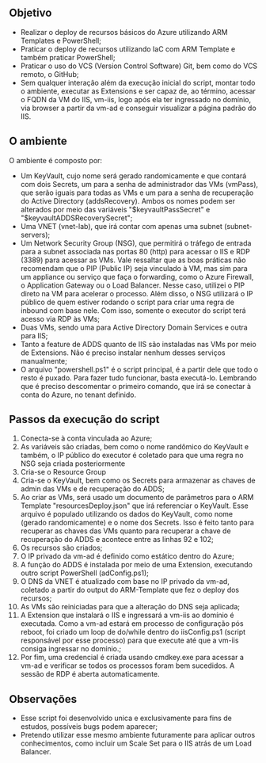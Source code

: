 ## Objetivo

* Realizar o deploy de recursos básicos do Azure utilizando ARM Templates e PowerShell;
* Praticar o deploy de recursos utilizando IaC com ARM Template e também praticar PowerShell;
* Praticar o uso do VCS (Version Control Software) Git, bem como do VCS remoto, o GitHub;
* Sem qualquer interação além da execução inicial do script, montar todo o ambiente, executar as Extensions e ser capaz de, ao término, acessar o FQDN da VM do IIS, vm-iis, logo após ela ter ingressado no domínio, via browser a partir da vm-ad e conseguir visualizar a página padrão do IIS.

## O ambiente

O ambiente é composto por:

* Um KeyVault, cujo nome será gerado randomicamente e que contará com dois Secrets, um para a senha de administrador das VMs (vmPass), que serão iguais para todas as VMs e um para a senha de recuperação do Active Directory (addsRecovery). Ambos os nomes podem ser alterados por meio das variáveis "$keyvaultPassSecret" e "$keyvaultADDSRecoverySecret";
* Uma VNET (vnet-lab), que irá contar com apenas uma subnet (subnet-servers);
* Um Network Security Group (NSG), que permitirá o tráfego de entrada para a subnet associada nas portas 80 (http) para acessar o IIS e RDP (3389) para acessar as VMs. Vale ressaltar que as boas práticas não recomendam que o PIP (Public IP) seja vinculado à VM, mas sim para um appliance ou serviço que faça o forwarding, como o Azure Firewall, o Application Gateway ou o Load Balancer. Nesse caso, utilizei o PIP direto na VM para acelerar o processo. Além disso, o NSG utilizará o IP público de quem estiver rodando o script para criar uma regra de inbound com base nele. Com isso, somente o executor do script terá acesso via RDP às VMs;
* Duas VMs, sendo uma para Active Directory Domain Services e outra para IIS;
* Tanto a feature de ADDS quanto de IIS são instaladas nas VMs por meio de Extensions. Não é preciso instalar nenhum desses serviços manualmente;
* O arquivo "powershell.ps1" é o script principal, é a partir dele que todo o resto é puxado. Para fazer tudo funcionar, basta executá-lo. Lembrando que é preciso descomentar o primeiro comando, que irá se conectar à conta do Azure, no tenant definido.

## Passos da execução do script

1. Conecta-se à conta vinculada ao Azure;
2. As variáveis são criadas, bem como o nome randômico do KeyVault e também, o IP público do executor é coletado para que uma regra no NSG seja criada posteriormente
3. Cria-se o Resource Group
4. Cria-se o KeyVault, bem como os Secrets para armazenar as chaves de admin das VMs e de recuperação do ADDS;
5. Ao criar as VMs, será usado um documento de parâmetros para o ARM Template "resourcesDeploy.json" que irá referenciar o KeyVault. Esse arquivo é populado utilizando os dados do KeyVault, como nome (gerado randomicamente) e o nome dos Secrets. Isso é feito tanto para recuperar as chaves das VMs quanto para recuperar a chave de recuperação do ADDS e acontece entre as linhas 92 e 102;
6. Os recursos são criados;
7. O IP privado da vm-ad é definido como estático dentro do Azure;
8. A função do ADDS é instalada por meio de uma Extension, executando outro script PowerShell (adConfig.ps1);
9. O DNS da VNET é atualizado com base no IP privado da vm-ad, coletado a partir do output do ARM-Template que fez o deploy dos recursos;
10. As VMs são reiniciadas para que a alteração do DNS seja aplicada;
11. A Extension que instalará o IIS e ingressará a vm-iis ao domínio é executada. Como a vm-ad estará em processo de configuração pós reboot, foi criado um loop de do/while dentro do iisConfig.ps1 (script responsável por esse processo) para que execute até que a vm-iis consiga ingressar no domínio.;
12. Por fim, uma credencial é criada usando cmdkey.exe para acessar a vm-ad e verificar se todos os processos foram bem sucedidos. A sessão de RDP é aberta automaticamente.

## Observações

* Esse script foi desenvolvido unica e exclusivamente para fins de estudos, possíveis bugs podem aparecer;
* Pretendo utilizar esse mesmo ambiente futuramente para aplicar outros conhecimentos, como incluir um Scale Set para o IIS atrás de um Load Balancer.